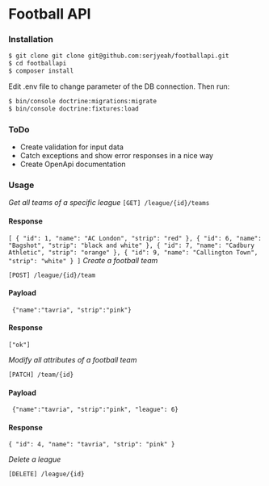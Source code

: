 # Football API


### Installation
```sh
$ git clone git clone git@github.com:serjyeah/footballapi.git
$ cd footballapi
$ composer install
```
Edit .env file to change parameter of the DB connection. Then run:
```sh
$ bin/console doctrine:migrations:migrate
$ bin/console doctrine:fixtures:load
```
### ToDo

- Create validation for input data
- Catch exceptions and show error responses in a nice way
- Create OpenApi documentation

### Usage
*Get all teams of a specific league*
``
[GET] /league/{id}/teams 
``
#### Response
``
[
    {
        "id": 1,
        "name": "AC London",
        "strip": "red"
    },
    {
        "id": 6,
        "name": "Bagshot",
        "strip": "black and white"
    },
    {
        "id": 7,
        "name": "Cadbury Athletic",
        "strip": "orange"
    },
    {
        "id": 9,
        "name": "Callington Town",
        "strip": "white"
    }
]
``
*Create a football team*

``
[POST] /league/{id}/team
``
#### Payload

`` {"name":"tavria",
"strip":"pink"}`` 

#### Response

``["ok"]``

*Modify all attributes of a football team*

``[PATCH] /team/{id}``

#### Payload

`` {"name":"tavria",
"strip":"pink",
"league": 6}``

#### Response

``{
    "id": 4,
    "name": "tavria",
    "strip": "pink"
}``

*Delete a league*

``[DELETE] /league/{id}``





